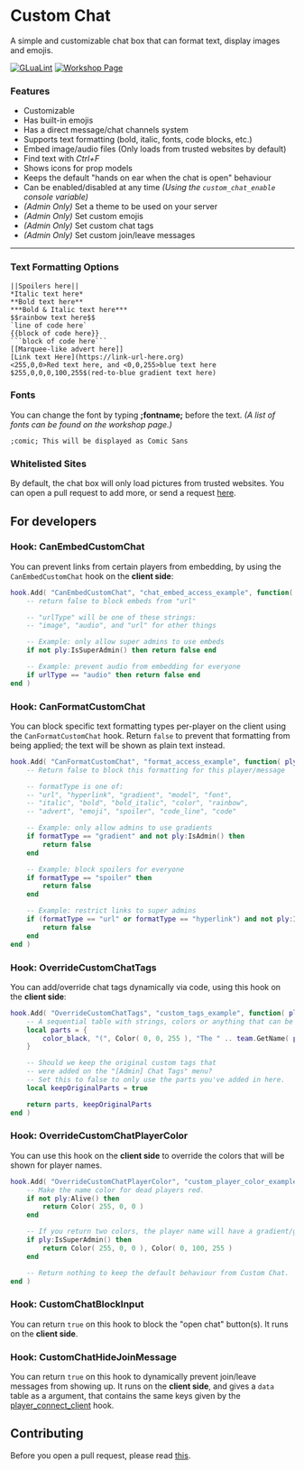 # Custom Chat

A simple and customizable chat box that can format text, display images and emojis.

[![GLuaLint](https://github.com/StyledStrike/gmod-custom-chat/actions/workflows/glualint.yml/badge.svg)](https://github.com/FPtje/GLuaFixer)
[![Workshop Page](https://img.shields.io/endpoint.svg?url=https%3A%2F%2Fshieldsio-steam-workshop.jross.me%2F2799307109%2Fsubscriptions-text)](https://steamcommunity.com/sharedfiles/filedetails/?id=2799307109)

### Features

* Customizable
* Has built-in emojis
* Has a direct message/chat channels system
* Supports text formatting (bold, italic, fonts, code blocks, etc.)
* Embed image/audio files (Only loads from trusted websites by default)
* Find text with _Ctrl+F_
* Shows icons for prop models
* Keeps the default "hands on ear when the chat is open" behaviour
* Can be enabled/disabled at any time *(Using the `custom_chat_enable` console variable)*
* _(Admin Only)_ Set a theme to be used on your server
* _(Admin Only)_ Set custom emojis
* _(Admin Only)_ Set custom chat tags
* _(Admin Only)_ Set custom join/leave messages

---

### Text Formatting Options

```
||Spoilers here||
*Italic text here*
**Bold text here**
***Bold & Italic text here***
$$rainbow text here$$
`line of code here`
{{block of code here}}
```block of code here```
[[Marquee-like advert here]]
[Link text Here](https://link-url-here.org)
<255,0,0>Red text here, and <0,0,255>blue text here
$255,0,0,0,100,255$(red-to-blue gradient text here)
```

### Fonts

You can change the font by typing **;fontname;** before the text.
_(A list of fonts can be found on the workshop page.)_

```;comic; This will be displayed as Comic Sans```

### Whitelisted Sites

By default, the chat box will only load pictures from trusted websites. You can open a pull request to add more, or send a request [here](https://steamcommunity.com/workshop/filedetails/discussion/2799307109/3272437487156558008/).

## For developers

### Hook: CanEmbedCustomChat

You can prevent links from certain players from embedding, by using the `CanEmbedCustomChat` hook on the **client side**:

```lua
hook.Add( "CanEmbedCustomChat", "chat_embed_access_example", function( ply, url, urlType )
    -- return false to block embeds from "url"

    -- "urlType" will be one of these strings:
    -- "image", "audio", and "url" for other things

    -- Example: only allow super admins to use embeds
    if not ply:IsSuperAdmin() then return false end

    -- Example: prevent audio from embedding for everyone
    if urlType == "audio" then return false end
end )
```

### Hook: CanFormatCustomChat

You can block specific text formatting types per-player on the client using the `CanFormatCustomChat` hook. Return `false` to prevent that formatting from being applied; the text will be shown as plain text instead.

```lua
hook.Add( "CanFormatCustomChat", "format_access_example", function( ply, formatType, value )
    -- Return false to block this formatting for this player/message

    -- formatType is one of:
    -- "url", "hyperlink", "gradient", "model", "font",
    -- "italic", "bold", "bold_italic", "color", "rainbow",
    -- "advert", "emoji", "spoiler", "code_line", "code"

    -- Example: only allow admins to use gradients
    if formatType == "gradient" and not ply:IsAdmin() then
        return false
    end

    -- Example: block spoilers for everyone
    if formatType == "spoiler" then
        return false
    end

    -- Example: restrict links to super admins
    if (formatType == "url" or formatType == "hyperlink") and not ply:IsSuperAdmin() then
        return false
    end
end )
```

### Hook: OverrideCustomChatTags

You can add/override chat tags dynamically via code, using this hook on the **client side**:

```lua
hook.Add( "OverrideCustomChatTags", "custom_tags_example", function( ply )
    -- A sequential table with strings, colors or anything that can be passed to `tostring()`
    local parts = {
        color_black, "(", Color( 0, 0, 255 ), "The " .. team.GetName( ply:Team() ), color_black, ") "
    }

    -- Should we keep the original custom tags that
    -- were added on the "[Admin] Chat Tags" menu?
    -- Set this to false to only use the parts you've added in here.
    local keepOriginalParts = true

    return parts, keepOriginalParts
end )
```

### Hook: OverrideCustomChatPlayerColor

You can use this hook on the **client side** to override the colors that will be shown for player names.

```lua
hook.Add( "OverrideCustomChatPlayerColor", "custom_player_color_example", function( ply )
    -- Make the name color for dead players red.
    if not ply:Alive() then
        return Color( 255, 0, 0 )
    end

    -- If you return two colors, the player name will have a gradient/glow effect.
    if ply:IsSuperAdmin() then
        return Color( 255, 0, 0 ), Color( 0, 100, 255 )
    end

    -- Return nothing to keep the default behaviour from Custom Chat.
end )
```

### Hook: CustomChatBlockInput

You can return `true` on this hook to block the "open chat" button(s). It runs on the **client side**.

### Hook: CustomChatHideJoinMessage

You can return `true` on this hook to dynamically prevent join/leave messages from showing up. It runs on the **client side**, and gives a `data` table as a argument, that contains the same keys given by the [player_connect_client](https://wiki.facepunch.com/gmod/gameevent/player_connect_client#members) hook.

## Contributing

Before you open a pull request, please read [this](https://github.com/StyledStrike/gmod-custom-chat/blob/master/.github/pull_request_template.md).
